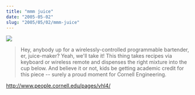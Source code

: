 ```yaml
--- 
title: "mmm juice"
date: "2005-05-02"
slug: "2005/05/02/mmm-juice"
---
```

<img src='http://michael.thegrebs.com/wp-content/juicer.JPG' />

<blockquote>Hey, anybody up for a wirelessly-controlled programmable bartender, er, juice-maker? Yeah, we'll take it! This thing takes recipes via keyboard or wireless remote and dispenses the right mixture into the cup below. And believe it or not, kids be getting academic credit for this piece -- surely a proud moment for Cornell Engineering.</blockquote>

<a href="http://www.people.cornell.edu/pages/vhl4/">http://www.people.cornell.edu/pages/vhl4/</a>
